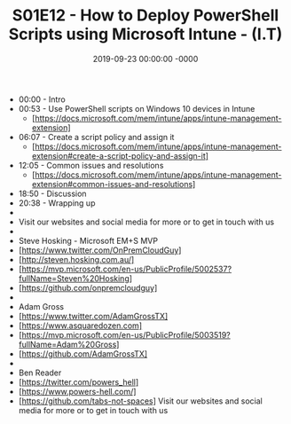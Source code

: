﻿---
layout: post
title: "S01E12 - How to Deploy PowerShell Scripts using Microsoft Intune - (I.T)"
date: 2019-09-23 00:00:00 -0000
categories:
---
 * 00:00 - Intro
 * 00:53 - Use PowerShell scripts on Windows 10 devices in Intune
   - [https://docs.microsoft.com/mem/intune/apps/intune-management-extension]
 * 06:07 - Create a script policy and assign it
   - [https://docs.microsoft.com/mem/intune/apps/intune-management-extension#create-a-script-policy-and-assign-it]
 * 12:05 - Common issues and resolutions
   -  [https://docs.microsoft.com/mem/intune/apps/intune-management-extension#common-issues-and-resolutions]
 * 18:50 - Discussion
 * 20:38 - Wrapping up
 * 
 * Visit our websites and social media for more or to get in touch with us
 * 
 * Steve Hosking - Microsoft EM+S MVP
 * [https://www.twitter.com/OnPremCloudGuy]
 * [http://steven.hosking.com.au/]
 * [https://mvp.microsoft.com/en-us/PublicProfile/5002537?fullName=Steven%20Hosking]
 * [https://github.com/onpremcloudguy]
 * 
 * Adam Gross
 * [https://www.twitter.com/AdamGrossTX]
 * [https://www.asquaredozen.com]
 * [https://mvp.microsoft.com/en-us/PublicProfile/5003519?fullName=Adam%20Gross]
 * [https://github.com/AdamGrossTX]
 * 
 * Ben Reader
 * [https://twitter.com/powers_hell]
 * [https://www.powers-hell.com/]
 * [https://github.com/tabs-not-spaces] Visit our websites and social media for more or to get in touch with us
